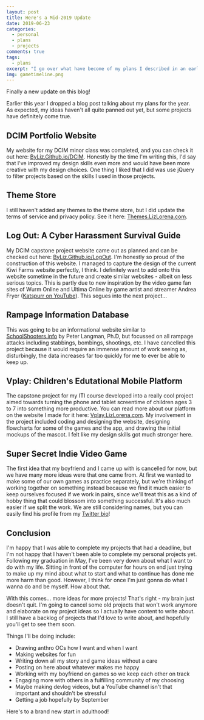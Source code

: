 ```yaml
---
layout: post
title: Here's a Mid-2019 Update
date: 2019-06-23
categories:
  - personal
  - plans
  - projects
comments: true
tags:
  - plans
excerpt: "I go over what have become of my plans I described in an earlier post and tell you all about my new goals for 2019."
img: gametimeline.png
---
```


<!--
<img src="/img/gametimeline.png" class="img-fluid">
<p class="caption">ouo</p>
-->

<p><first-letter>F</first-letter>inally a new update on this blog!</p>

<p>Earlier this year I dropped a blog post talking about my plans for the year. As expected, my ideas haven't all quite panned out yet, but some projects have definitely come true.</p>

<h2>DCIM Portfolio Website</h2>

<p>My website for my DCIM minor class was completed, and you can check it out here: <a href="https://byliz.github.io/dcim" target="_blank">ByLiz.Github.io/DCIM</a>. Honestly by the time I'm writing this, I'd say that I've improved my design skills even more and would have been more creative with my design choices. One thing I liked that I did was use jQuery to filter projects based on the skills I used in those projects.</p>

<h2>Theme Store</h2>

<p>I still haven't added any themes to the theme store, but I did update the terms of service and privacy policy. See it here: <a href="https://themes.lizlorena.com" target="_blank">Themes.LizLorena.com</a>.</p>

<h2>Log Out: A Cyber Harassment Survival Guide</h2>

<p>My DCIM capstone project website came out as planned and can be checked out here: <a href="https://byliz.github.io/logout" target="_blank">ByLiz.Github.io/LogOut</a>. I'm honestly so proud of the construction of this website. I managed to capture the design of the current Kiwi Farms website perfectly, I think. I definitely want to add onto this website sometime in the future and create similar websites - albeit on less serious topics. This is partly due to new inspiration by the video game fan sites of Wurm Online and Ultima Online by game artist and streamer Andrea Fryer (<a href="https://www.youtube.com/user/KatsPurr" target="_blank">Katspurr on YouTube</a>). This segues into the next project...</p>

<h2>Rampage Information Database</h2>

<p>This was going to be an informational website similar to <a href="https://schoolshooters.info" target="_blank">SchoolShooters.info</a> by Peter Langman, Ph.D, but focussed on all rampage attacks including stabbings, bombings, shootings, etc. I have cancelled this project because it would require an immense amount of work seeing as, disturbingly, the data increases far too quickly for me to ever be able to keep up.</p>

<h2>Vplay: Children's Edutational Mobile Platform</h2>

<p>The capstone project for my ITI course developed into a really cool project aimed towards turning the phone and tablet screentime of children ages 3 to 7 into something more productive. You can read more about our platform on the website I made for it here: <a href="https://vplay.lizlorena.com" target="_blank">Vplay.LizLorena.com</a>. My involvement in the project included coding and designing the website, designing flowcharts for some of the games and the app, and drawing the initial mockups of the mascot. I felt like my design skills got much stronger here.</p>

<h2>Super Secret Indie Video Game</h2>

<p>The first idea that my boyfriend and I came up with is cancelled for now, but we have many more ideas were that one came from. At first we wanted to make some of our own games as practice separately, but we're thinking of working together on something instead because we find it much easier to keep ourselves focused if we work in pairs, since we'll treat this as a kind of hobby thing that could blossom into something successful. It's also much easier if we split the work. We are still considering names, but you can easily find his profile from my <a href="https://twitter.com/smugcroc" target="_blank">Twitter bio</a>!</p>

<h2>Conclusion</h2>

<p>I'm happy that I was able to complete my projects that had a deadline, but I'm not happy that I haven't been able to complete my personal projects yet. Following my graduation in May, I've been very down about what I want to do with my life. Sitting in front of the computer for hours on end just trying to make up my mind about what to start and what to continue has done me more harm than good. However, I think for once I'm just gonna do what I wanna do and be myself. How about that.</p>

<p>With this comes... more ideas for more projects! That's right - my brain just doesn't quit. I'm going to cancel some old projects that won't work anymore and elaborate on my project ideas so I actually have content to write about. I still have a backlog of projects that I'd love to write about, and hopefully you'll get to see them soon.</p>

<p>Things I'll be doing include:</p>

<ul>
  <li>Drawing anthro OCs how I want and when I want</li>
  <li>Making websites for fun</li>
  <li>Writing down all my story and game ideas without a care</li>
  <li>Posting on here about whatever makes me happy</li>
  <li>Working with my boyfriend on games so we keep each other on track</li>
  <li>Engaging more with others in a fulfilling community of my choosing</li>
  <li>Maybe making devlog videos, but a YouTube channel isn't that important and shouldn't be stressful</li>
  <li>Getting a job hopefully by September</li>
</ul>

<p>Here's to a brand new start in adulthood!</p>

